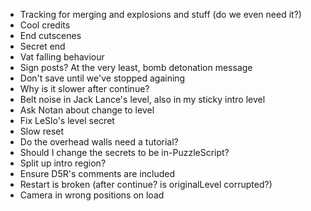 - Tracking for merging and explosions and stuff (do we even need it?)
- Cool credits
- End cutscenes
- Secret end
- Vat falling behaviour
- Sign posts? At the very least, bomb detonation message
- Don't save until we've stopped againing
- Why is it slower after continue?
- Belt noise in Jack Lance's level, also in my sticky intro level
- Ask Notan about change to level
- Fix LeSlo's level secret
- Slow reset
- Do the overhead walls need a tutorial?
- Should I change the secrets to be in-PuzzleScript?
- Split up intro region?
- Ensure D5R's comments are included
- Restart is broken (after continue? is originalLevel corrupted?)
- Camera in wrong positions on load

